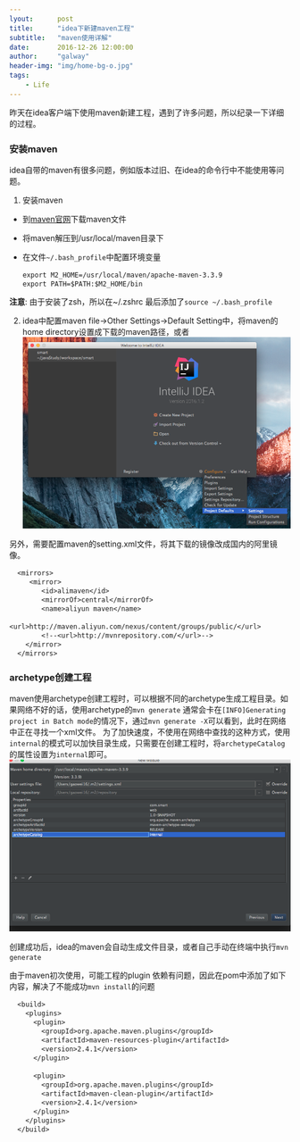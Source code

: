 ```yaml
---
lyout:      post
title:      "idea下新建maven工程"
subtitle:   "maven使用详解"
date:       2016-12-26 12:00:00
author:     "galway"
header-img: "img/home-bg-o.jpg"
tags:
    - Life
---
```


昨天在idea客户端下使用maven新建工程，遇到了许多问题，所以纪录一下详细的过程。

### 安装maven

idea自带的maven有很多问题，例如版本过旧、在idea的命令行中不能使用等问题。

1. 安装maven
- 到[maven官网](http://maven.apache.org/)下载maven文件
- 将maven解压到/usr/local/maven目录下
- 在文件`~/.bash_profile`中配置环境变量

    ```
    export M2_HOME=/usr/local/maven/apache-maven-3.3.9
    export PATH=$PATH:$M2_HOME/bin
    ```
__注意__: 由于安装了zsh，所以在~/.zshrc 最后添加了`source ~/.bash_profile`

2. idea中配置maven
file->Other Settings->Default Setting中，将maven的home directory设置成下载的maven路径，或者
![img](/img/post_img/maven_idea.png)

另外，需要配置maven的setting.xml文件，将其下载的镜像改成国内的阿里镜像。

```
  <mirrors>
     <mirror>
        <id>alimaven</id>
        <mirrorOf>central</mirrorOf>
        <name>aliyun maven</name>
        <url>http://maven.aliyun.com/nexus/content/groups/public/</url>
        <!--<url>http://mvnrepository.com/</url>-->
    </mirror>
  </mirrors>
``` 

### archetype创建工程 

maven使用archetype创建工程时，可以根据不同的archetype生成工程目录。如果网络不好的话，使用archetype的`mvn generate` 通常会卡在`[INFO]Generating project in Batch mode`的情况下，通过`mvn generate -X`可以看到，此时在网络中正在寻找一个xml文件。
为了加快速度，不使用在网络中查找的这种方式，使用`internal`的模式可以加快目录生成，只需要在创建工程时，将`archetypeCatalog`的属性设置为`internal`即可。
 ![img](/img/post_img/maven_config.png)

创建成功后，idea的maven会自动生成文件目录，或者自己手动在终端中执行`mvn generate`

由于maven初次使用，可能工程的plugin 依赖有问题，因此在pom中添加了如下内容，解决了不能成功`mvn install`的问题
```
  <build>
    <plugins>
      <plugin>
        <groupId>org.apache.maven.plugins</groupId>
        <artifactId>maven-resources-plugin</artifactId>
        <version>2.4.1</version>
      </plugin>

      <plugin>
        <groupId>org.apache.maven.plugins</groupId>
        <artifactId>maven-clean-plugin</artifactId>
        <version>2.4.1</version>
      </plugin>
    </plugins>
  </build>
```
